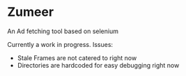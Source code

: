 # Zumeer
An Ad fetching tool based on selenium

Currently a work in progress.
Issues:
- Stale Frames are not catered to right now
- Directories are hardcoded for easy debugging right now

